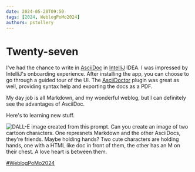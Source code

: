 ```yaml
---
date: 2024-05-28T09:50
tags: [2024, WeblogPoMo2024]
authors: pstollery
---
```

# Twenty-seven

I've had the chance to write in [AsciiDoc](https://asciidoctor.org/docs/asciidoc-writers-guide/) in [IntelliJ](https://www.jetbrains.com/idea/download/) IDEA. I was impressed by IntelliJ's onboarding experience. After installing the app, you can choose to go through a guided tour of the UI. The [AsciiDoctor](https://plugins.jetbrains.com/plugin/7391-asciidoc) plugin was great as well, providing syntax help and exporting the docs as a PDF. 

<!--truncate-->

My day job is all Markdown, and my wonderful weblog, but I can definitely see the advantages of AsciiDoc.

Here's to learning new stuff.

![DALL-E image created from this prompt. Can you create an image of two cartoon characters. One represnets Markdown and the other AsciiDocs, they're friends. Maybe holding hands? Two cute characters are holding hands, one with a HTML like doc in front of them, the other has an M on their chest. A love heart is between them.](https://cdn.some.pics/phils/6655c643a7e5e.jpg)

[#WeblogPoMo2024](https://weblog.anniegreens.lol/weblog-posting-month-2024)